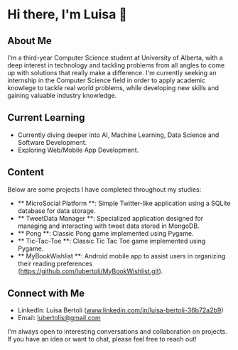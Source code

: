 # Hi there, I'm Luisa 👋

## About Me
I'm a third-year Computer Science student at University of Alberta, with a deep interest in technology and tackling problems from all angles to come up with solutions that really make a difference.
I'm currently seeking an internship in the Computer Science field in order to apply academic knowlege to tackle real world problems, while developing new skills and gaining valuable industry knowledge.

## Current Learning
- Currently diving deeper into AI, Machine Learning, Data Science and Software Development.
- Exploring Web/Mobile App Development.

## Content
Below are some projects I have completed throughout my studies:
- ** MicroSocial Platform  **: Simple Twitter-like application using a SQLite database for data storage. 
- ** TweetData Manager **: Specialized application designed for managing and interacting with tweet data stored in MongoDB.
- ** Pong **: Classic Pong game implemented using Pygame.
- ** Tic-Tac-Toe **: Classic Tic Tac Toe game implemented using Pygame.
- ** MyBookWishlist **: Android mobile app to assist users in organizing their reading preferences (https://github.com/lubertoli/MyBookWishlist.git).



## Connect with Me
- LinkedIn: Luisa Bertoli (www.linkedin.com/in/luisa-bertoli-36b72a2b9)
- Email: lubertolis@gmail.com

I'm always open to interesting conversations and collaboration on projects. If you have an idea or want to chat, please feel free to reach out!
